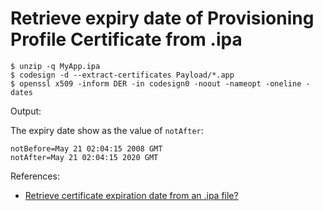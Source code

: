 # Retrieve expiry date of Provisioning Profile Certificate from .ipa

```
$ unzip -q MyApp.ipa
$ codesign -d --extract-certificates Payload/*.app
$ openssl x509 -inform DER -in codesign0 -noout -nameopt -oneline -dates
```

Output:

The expiry date show as the value of `notAfter`:

```
notBefore=May 21 02:04:15 2008 GMT
notAfter=May 21 02:04:15 2020 GMT
```

References: 
- [Retrieve certificate expiration date from an .ipa file?](https://stackoverflow.com/questions/36453102/retrieve-certificate-expiration-date-from-an-ipa-file)